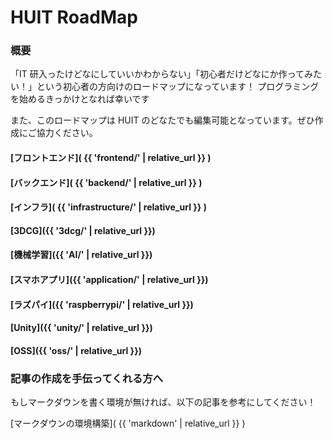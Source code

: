 # HUIT RoadMap

### 概要

「IT 研入ったけどなにしていいかわからない」「初心者だけどなにか作ってみたい！」という初心者の方向けのロードマップになっています！
プログラミングを始めるきっかけとなれば幸いです

また、このロードマップは HUIT のどなたでも編集可能となっています。ぜひ作成にご協力ください。

<!--
    リンクはローカルと本番どちらでも良いように相対パスを使うようにする。
    参考：https://stackoverflow.com/questions/16316311/github-pages-and-relative-path
 -->

#### [フロントエンド]( {{ 'frontend/' | relative_url }} )

#### [バックエンド]( {{ 'backend/' | relative_url }} )

#### [インフラ]( {{ 'infrastructure/' | relative_url }} )

#### [3DCG]({{ '3dcg/' | relative_url }})

#### [機械学習]({{ 'AI/' | relative_url }})

#### [スマホアプリ]({{ 'application/' | relative_url }})

#### [ラズパイ]({{ 'raspberrypi/' | relative_url }})

#### [Unity]({{ 'unity/' | relative_url }})

#### [OSS]({{ 'oss/' | relative_url }})

### 記事の作成を手伝ってくれる方へ

もしマークダウンを書く環境が無ければ、以下の記事を参考にしてください！

[マークダウンの環境構築]( {{ 'markdown' | relative_url }} )
